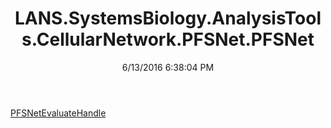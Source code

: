﻿---
title: LANS.SystemsBiology.AnalysisTools.CellularNetwork.PFSNet.PFSNet
date: 6/13/2016 6:38:04 PM
---

[PFSNetEvaluateHandle](T-LANS.SystemsBiology.AnalysisTools.CellularNetwork.PFSNet.PFSNet.PFSNetEvaluateHandle.html)
